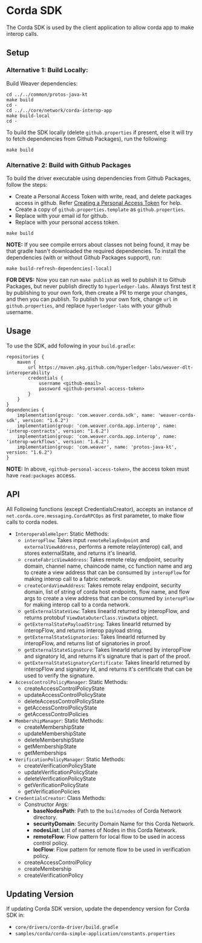 <!--
 Copyright IBM Corp. All Rights Reserved.

 SPDX-License-Identifier: CC-BY-4.0
 -->
# Corda SDK

The Corda SDK is used by the client application to allow corda app to make
interop calls.

## Setup

### Alternative 1: Build Locally:

Build Weaver dependencies:
```
cd ../../common/protos-java-kt
make build
cd -
cd ../../core/network/corda-interop-app
make build-local
cd -
```

To build the SDK locally (delete `github.properties` if present, else it will try to fetch dependencies from Github Packages), run the following:

```
make build
```

### Alternative 2:  Build with Github Packages

To build the driver executable using dependencies from Github Packages, follow the steps:
* Create a Personal Access Token with write, read, and delete packages access in github. Refer [Creating a Personal Access Token](https://docs.github.com/en/github/authenticating-to-github/keeping-your-account-and-data-secure/creating-a-personal-access-token) for help.
* Create a copy of `github.properties.template` as `github.properties`.
* Replace <GITHUB Email> with your email id for github.
* Replace <GITHUB Personal Access Token> with your personal access token.

```
make build
```

**NOTE:** If you see compile errors about classes not being found, it may be that gradle
hasn't downloaded the required dependencies. To install the dependencies (with or without Github Packages support), run:

```
make build-refresh-dependencies[-local]
```

**FOR DEVS:** Now you can run `make publish` as well to publish it to Github Packages, but never publish directly to `hyperledger-labs`. Always first test it by publishing to your own fork, then create a PR to merge your changes, and then you can publish. To publish to your own fork, change `url` in `github.properties`, and replace `hyperledger-labs` with your github username.

## Usage

To use the SDK, add following in your `build.gradle`:

```
repositories {
    maven {
        url https://maven.pkg.github.com/hyperledger-labs/weaver-dlt-interoperability
        credentials {
            username <github-email>
            password <github-personal-access-token>
        }
    }
}
dependencies {
    implementation(group: 'com.weaver.corda.sdk', name: 'weaver-corda-sdk', version: "1.6.2")
    implementation(group: 'com.weaver.corda.app.interop', name: 'interop-contracts', version: "1.6.2")
    implementation(group: 'com.weaver.corda.app.interop', name: 'interop-workflows', version: "1.6.2")
    implementation(group: 'com.weaver', name: 'protos-java-kt', version: "1.6.2")
}
```

**NOTE:** In above, `<github-personal-access-token>`, the access token must have `read:packages` access.

## API

All Following functions (except CredentialsCreator), accepts an instance of `net.corda.core.messaging.CordaRPCOps` as first parameter, to make flow calls to corda nodes.

* `InteroperableHelper`: Static Methods:
    - `interopFlow`: Takes input `remoteRelayEndpoint` and `externalViewAddress`, performs a remote relay(interop) call, and stores externalState, and returns it's linearId.
    - `createFabricViewAddress`: Takes remote relay endpoint, security domain, channel name, chaincode name, cc function name and arg to create a view address that can be consumed by `interopFlow` for making interop call to a fabric network. 
    - `createCordaViewAddress`: Takes remote relay endpoint, security domain, list of string of corda host endpoints, flow name, and flow args to create a view address that can be consumed by `interopFlow` for making interop call to a corda network.
    - `getExternalStateView`: Takes linearId returned by interopFlow, and returns protobuf `ViewDataOuterClass.ViewData` object.
    - `getExternalStatePayloadString`: Takes linearId returned by interopFlow, and returns interop payload string.
    - `getExternalStateSignatories`: Takes linearId returned by interopFlow, and returns list of signatories in proof.
    - `getExternalStateSignature`: Takes linearId returned by interopFlow and signatory Id, and returns it's signature that is part of the proof.
    - `getExternalStateSignatoryCertificate`: Takes linearId returned by interopFlow and signatory Id, and returns it's certificate that can be used to verify the signature.
* `AccessControlPolicyManager`: Static Methods:
    - createAccessControlPolicyState
    - updateAccessControlPolicyState
    - deleteAccessControlPolicyState
    - getAccessControlPolicyState
    - getAccessControlPolicies
* `MembershipManager`: Static Methods:
    - createMembershipState
    - updateMembershipState
    - deleteMembershipState
    - getMembershipState
    - getMemberships
* `VerificationPolicyManager`: Static Methods:
    - createVerificationPolicyState
    - updateVerificationPolicyState
    - deleteVerificationPolicyState
    - getVerificationPolicyState
    - getVerificationPolicies
* `CredentialsCreator`: Class Methods:
    - Constructor Args:
        * **baseNodesPath**: Path to the `build/nodes` of Corda Network directory.
        * **securityDomain**: Security Domain Name for this Corda Network.
        * **nodesList**: List of names of Nodes in this Corda Network.
        * **remoteFlow**: Flow pattern for local flow to be used in access control policy.
        * **locFlow**: Flow pattern for remote flow to be used in verification policy.
    - createAccessControlPolicy
    - createMembership
    - createVerificationPolicy

## Updating Version

If updating Corda SDK version, update the dependency version for Corda SDK in:
* `core/drivers/corda-driver/build.gradle`
* `samples/corda/corda-simple-application/constants.properties`
